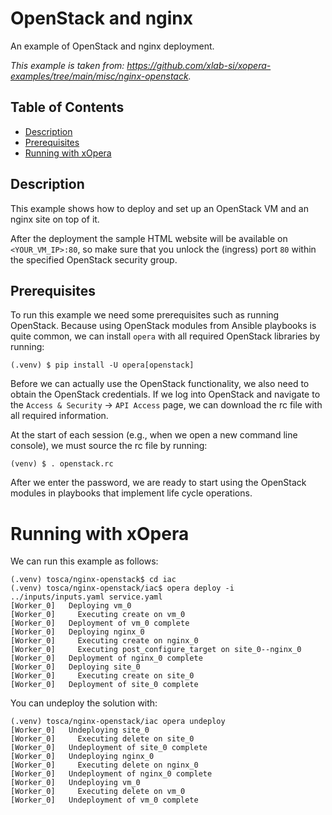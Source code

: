 # OpenStack and nginx
An example of OpenStack and nginx deployment. 

*This example is taken from: https://github.com/xlab-si/xopera-examples/tree/main/misc/nginx-openstack.*

## Table of Contents
  - [Description](#description)
  - [Prerequisites](#prerequisites)
  - [Running with xOpera](#running-with-xopera)

## Description
This example shows how to deploy and set up an OpenStack VM and an nginx site on top of it.

After the deployment the sample HTML website will be available on `<YOUR_VM_IP>:80`, so make sure that you unlock the
(ingress) port `80` within the specified OpenStack security group.

## Prerequisites
To run this example we need some prerequisites such as running OpenStack.
Because using OpenStack modules from Ansible playbooks is quite common,
we can install `opera` with all required OpenStack libraries by running:

```console
(.venv) $ pip install -U opera[openstack]
```

Before we can actually use the OpenStack functionality, we also need to
obtain the OpenStack credentials. If we log into OpenStack and navigate
to the `Access & Security` -\> `API Access` page, we can download the rc
file with all required information.

At the start of each session (e.g., when we open a new command line
console), we must source the rc file by running:

```console
(venv) $ . openstack.rc
```

After we enter the password, we are ready to start using the OpenStack
modules in playbooks that implement life cycle operations.

# Running with xOpera
We can run this example as follows:

```console
(.venv) tosca/nginx-openstack$ cd iac
(.venv) tosca/nginx-openstack/iac$ opera deploy -i ../inputs/inputs.yaml service.yaml
[Worker_0]   Deploying vm_0
[Worker_0]     Executing create on vm_0
[Worker_0]   Deployment of vm_0 complete
[Worker_0]   Deploying nginx_0
[Worker_0]     Executing create on nginx_0
[Worker_0]     Executing post_configure_target on site_0--nginx_0
[Worker_0]   Deployment of nginx_0 complete
[Worker_0]   Deploying site_0
[Worker_0]     Executing create on site_0
[Worker_0]   Deployment of site_0 complete
```

You can undeploy the solution with:

```console
(.venv) tosca/nginx-openstack/iac opera undeploy
[Worker_0]   Undeploying site_0
[Worker_0]     Executing delete on site_0
[Worker_0]   Undeployment of site_0 complete
[Worker_0]   Undeploying nginx_0
[Worker_0]     Executing delete on nginx_0
[Worker_0]   Undeployment of nginx_0 complete
[Worker_0]   Undeploying vm_0
[Worker_0]     Executing delete on vm_0
[Worker_0]   Undeployment of vm_0 complete
```
